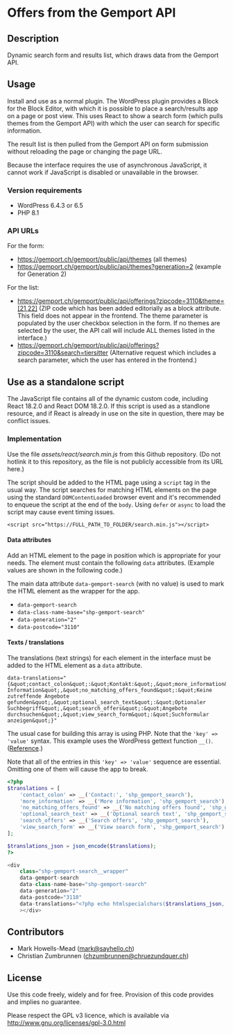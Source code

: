 # Offers from the Gemport API

## Description

Dynamic search form and results list, which draws data from the Gemport API.

## Usage

Install and use as a normal plugin. The WordPress plugin provides a Block for the Block Editor, with which it is possible
to place a search/results app on a page or post view. This uses React to show a search form (which pulls themes from the Gemport API) with which the user can search for specific information.

The result list is then pulled from the Gemport API on form submission without reloading the page or changing the page URL.

Because the interface requires the use of asynchronous JavaScript, it cannot work if JavaScript is disabled or unavailable in the browser.

### Version requirements

-   WordPress 6.4.3 or 6.5
-   PHP 8.1

### API URLs

For the form:

-   https://gemport.ch/gemport/public/api/themes (all themes)
-   https://gemport.ch/gemport/public/api/themes?generation=2 (example for Generation 2)

For the list:

-   https://gemport.ch/gemport/public/api/offerings?zipcode=3110&theme=[21,22] (ZIP code which has been added editorially as a block attribute. This field does not appear in the frontend. The theme parameter is populated by the user checkbox selection in the form. If no themes are selected by the user, the API call will include ALL themes listed in the interface.)
-   https://gemport.ch/gemport/public/api/offerings?zipcode=3110&search=tiersitter (Alternative request which includes a search parameter, which the user has entered in the frontend.)

## Use as a standalone script

The JavaScript file contains all of the dynamic custom code, including React 18.2.0 and React DOM 18.2.0. If this script is used as a standlone resource, and if React is already in use on the site in question, there may be conflict issues.

### Implementation

Use the file _assets/react/search.min.js_ from this Github repository. (Do not hotlink it to this repository, as the file is not publicly accessible from its URL here.)

The script should be added to the HTML page using a `script` tag in the usual way. The script searches for matching HTML elements on the page using the standard `DOMContentLoaded` browser event and it's recommended to enqueue the script at the end of the `body`. Using `defer` or `async` to load the script may cause event timing issues.

    <script src="https://FULL_PATH_TO_FOLDER/search.min.js"></script>

#### Data attributes

Add an HTML element to the page in position which is appropriate for your needs. The element must contain the following `data` attributes. (Example values are shown in the following code.)

The main data attribute `data-gemport-search` (with no value) is used to mark the HTML element as the wrapper for the app.

-   `data-gemport-search`
-   `data-class-name-base="shp-gemport-search"`
-   `data-generation="2"`
-   `data-postcode="3110"`

#### Texts / translations

The translations (text strings) for each element in the interface must be added to the HTML element as a `data` attribute.

    data-translations="{&quot;contact_colon&quot;:&quot;Kontakt:&quot;,&quot;more_information&quot;:&quot;Weitere Information&quot;,&quot;no_matching_offers_found&quot;:&quot;Keine zutreffende Angebote gefunden&quot;,&quot;optional_search_text&quot;:&quot;Optionaler Suchbegriff&quot;,&quot;search_offers&quot;:&quot;Angebote durchsuchen&quot;,&quot;view_search_form&quot;:&quot;Suchformular anzeigen&quot;}"

The usual case for building this array is using PHP. Note that the `'key' => 'value'` syntax. This example uses the WordPress gettext function `__()`. ([Reference](https://developer.wordpress.org/reference/functions/__/).)

Note that all of the entries in this `'key' => 'value'` sequence are essential. Omitting one of them will cause the app to break.

```php
<?php
$translations = [
	'contact_colon' => __('Contact:', 'shp_gemport_search'),
	'more_information' => __('More information', 'shp_gemport_search'),
	'no_matching_offers_found' => __('No matching offers found', 'shp_gemport_search'),
	'optional_search_text' => __('Optional search text', 'shp_gemport_search'),
	'search_offers' => __('Search offers', 'shp_gemport_search'),
	'view_search_form' => __('View search form', 'shp_gemport_search'),
];

$translations_json = json_encode($translations);
?>

<div
	class="shp-gemport-search__wrapper"
	data-gemport-search
	data-class-name-base="shp-gemport-search"
	data-generation="2"
	data-postcode="3110"
	data-translations="<?php echo htmlspecialchars($translations_json, ENT_QUOTES, 'UTF-8'); ?>"
	></div>
```

## Contributors

-   Mark Howells-Mead (mark@sayhello.ch)
-   Christian Zumbrunnen (chzumbrunnen@chruezundquer.ch)

## License

Use this code freely, widely and for free. Provision of this code provides and implies no guarantee.

Please respect the GPL v3 licence, which is available via http://www.gnu.org/licenses/gpl-3.0.html
